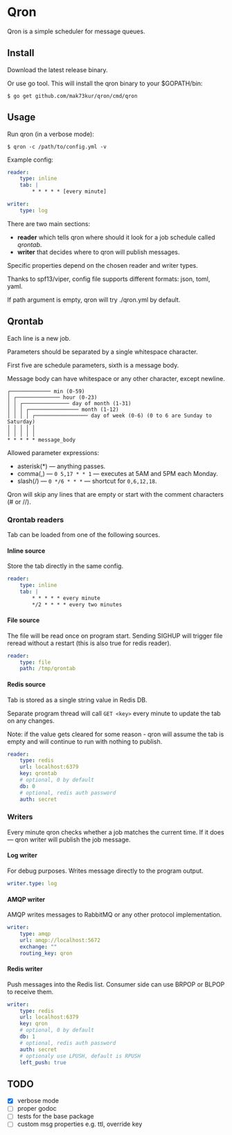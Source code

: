# Qron

Qron is a simple scheduler for message queues.

## Install

Download the latest release binary.

Or use go tool. This will install the qron binary to your $GOPATH/bin:

```Shell
$ go get github.com/mak73kur/qron/cmd/qron
```

## Usage

Run qron (in a verbose mode):

```Shell
$ qron -c /path/to/config.yml -v
```

Example config:

```YAML
reader:
    type: inline
    tab: |
        * * * * * [every minute]

writer:
    type: log
```

There are two main sections:

- **reader** which tells qron where should it look for a job schedule called *qrontab*.
- **writer** that decides where to qron will publish messages.

Specific properties depend on the chosen reader and writer types.

Thanks to spf13/viper, config file supports different formats: json, toml, yaml.

If path argument is empty, qron will try ./qron.yml by default.

## Qrontab

Each line is a new job.

Parameters should be separated by a single whitespace character.

First five are schedule parameters, sixth is a message body.

Message body can have whitespace or any other character, except newline.

```
┌───────────── min (0-59)
│ ┌────────────── hour (0-23)
│ │ ┌─────────────── day of month (1-31)
│ │ │ ┌──────────────── month (1-12)
│ │ │ │ ┌───────────────── day of week (0-6) (0 to 6 are Sunday to Saturday)
│ │ │ │ │
│ │ │ │ │
* * * * * message_body
```

Allowed parameter expressions:

- asterisk(*) — anything passes.
- comma(,) — ```0 5,17 * * 1``` — executes at 5AM and 5PM each Monday.
- slash(/) — ```0 */6 * * *``` — shortcut for ```0,6,12,18```.

Qron will skip any lines that are empty or start with the comment characters (# or //).

### Qrontab readers

Tab can be loaded from one of the following sources.

#### Inline source

Store the tab directly in the same config.

```YAML
reader:
    type: inline
    tab: |
        * * * * * every minute
        */2 * * * * every two minutes
```

#### File source

The file will be read once on program start. Sending SIGHUP will trigger file reread
without a restart (this is also true for redis reader).

```YAML
reader:
    type: file
    path: /tmp/qrontab
```

#### Redis source

Tab is stored as a single string value in Redis DB.

Separate program thread will call ```GET <key>``` every minute
to update the tab on any changes.

Note: if the value gets cleared for some reason - qron will assume the tab is empty
and will continue to run with nothing to publish.

```YAML
reader:
    type: redis
    url: localhost:6379
    key: qrontab
    # optional, 0 by default
    db: 0
    # optional, redis auth password
    auth: secret
```

### Writers

Every minute qron checks whether a job matches the current time.
If it does — qron writer will publish the job message.

#### Log writer

For debug purposes. Writes message directly to the program output.

```YAML
writer.type: log
```

#### AMQP writer

AMQP writes messages to RabbitMQ or any other protocol implementation.

```YAML
writer:
    type: amqp
    url: amqp://localhost:5672
    exchange: ""
    routing_key: qron
```

#### Redis writer

Push messages into the Redis list. Consumer side can use BRPOP or BLPOP to receive them.

```YAML
writer:
    type: redis
    url: localhost:6379
    key: qron
    # optional, 0 by default
    db: 1
    # optional, redis auth password
    auth: secret
    # optionaly use LPUSH, default is RPUSH
    left_push: true
```

## TODO

- [x] verbose mode
- [ ] proper godoc
- [ ] tests for the base package
- [ ] custom msg properties e.g. ttl, override key
